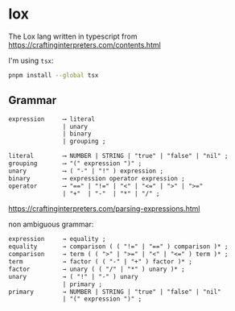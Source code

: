# lox

The Lox lang written in typescript from https://craftinginterpreters.com/contents.html

I'm using `tsx`:

```sh
pnpm install --global tsx
```

## Grammar

```txt
expression     ⟶ literal
               | unary
               | binary
               | grouping ;

literal        ⟶ NUMBER | STRING | "true" | "false" | "nil" ;
grouping       ⟶ "(" expression ")" ;
unary          ⟶ ( "-" | "!" ) expression ;
binary         ⟶ expression operator expression ;
operator       ⟶ "==" | "!=" | "<" | "<=" | ">" | ">="
               | "+"  | "-"  | "*" | "/" ;
```

https://craftinginterpreters.com/parsing-expressions.html

non ambiguous grammar:

```txt
expression     → equality ;
equality       → comparison ( ( "!=" | "==" ) comparison )* ;
comparison     → term ( ( ">" | ">=" | "<" | "<=" ) term )* ;
term           → factor ( ( "-" | "+" ) factor )* ;
factor         → unary ( ( "/" | "*" ) unary )* ;
unary          → ( "!" | "-" ) unary
               | primary ;
primary        → NUMBER | STRING | "true" | "false" | "nil"
               | "(" expression ")" ;
```
